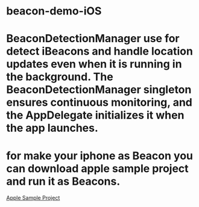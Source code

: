 # beacon-demo-iOS

# BeaconDetectionManager use for detect iBeacons and handle location updates even when it is running in the background. The BeaconDetectionManager singleton ensures continuous monitoring, and the AppDelegate initializes it when the app launches.

# for make your iphone as Beacon you can download apple sample project and run it as Beacons.
[Apple Sample Project](https://developer.apple.com/documentation/corelocation/ranging-for-beacons)
